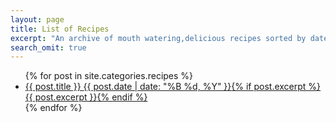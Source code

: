 ```yaml
---
layout: page
title: List of Recipes
excerpt: "An archive of mouth watering,delicious recipes sorted by date."
search_omit: true
---
```


<ul class="post-list">
{% for post in site.categories.recipes %} 
  <li><article><a href="{{ site.url }}{{ post.url }}">{{ post.title }} <span class="entry-date"><time datetime="{{ post.date | date_to_xmlschema }}">{{ post.date | date: "%B %d, %Y" }}</time></span>{% if post.excerpt %} <span class="excerpt">{{ post.excerpt }}</span>{% endif %}</a></article></li>
{% endfor %}
</ul>
